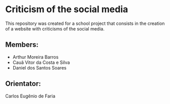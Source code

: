 # Criticism of the social media
This repository was created for a school project that consists in the creation of a website with criticisms of the social media.

## Members:
- Arthur Moreira Barros
- Cauã Vitor da Costa e Silva
- Daniel dos Santos Soares

## Orientator:
Carlos Eugênio de Faria
